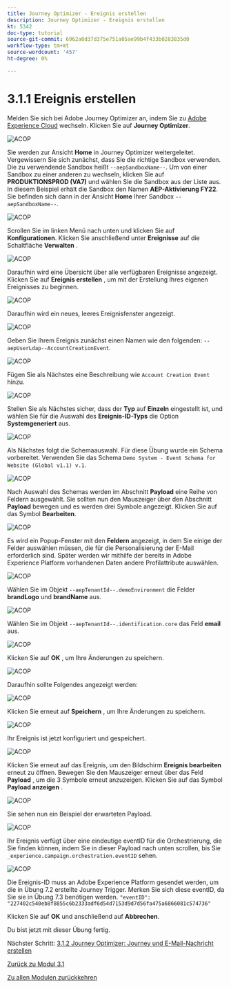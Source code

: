 ```yaml
---
title: Journey Optimizer - Ereignis erstellen
description: Journey Optimizer - Ereignis erstellen
kt: 5342
doc-type: tutorial
source-git-commit: 6962a0d37d375e751a05ae99b4f433b0283835d0
workflow-type: tm+mt
source-wordcount: '457'
ht-degree: 0%

---
```


# 3.1.1 Ereignis erstellen

Melden Sie sich bei Adobe Journey Optimizer an, indem Sie zu [Adobe Experience Cloud](https://experience.adobe.com) wechseln. Klicken Sie auf **Journey Optimizer**.

![ACOP](./images/acophome.png)

Sie werden zur Ansicht **Home** in Journey Optimizer weitergeleitet. Vergewissern Sie sich zunächst, dass Sie die richtige Sandbox verwenden. Die zu verwendende Sandbox heißt `--aepSandboxName--`. Um von einer Sandbox zu einer anderen zu wechseln, klicken Sie auf **PRODUKTIONSPROD (VA7)** und wählen Sie die Sandbox aus der Liste aus. In diesem Beispiel erhält die Sandbox den Namen **AEP-Aktivierung FY22**. Sie befinden sich dann in der Ansicht **Home** Ihrer Sandbox `--aepSandboxName--`.

![ACOP](./images/acoptriglp.png)

Scrollen Sie im linken Menü nach unten und klicken Sie auf **Konfigurationen**. Klicken Sie anschließend unter **Ereignisse** auf die Schaltfläche **Verwalten** .

![ACOP](./images/acopmenu.png)

Daraufhin wird eine Übersicht über alle verfügbaren Ereignisse angezeigt. Klicken Sie auf **Ereignis erstellen** , um mit der Erstellung Ihres eigenen Ereignisses zu beginnen.

![ACOP](./images/emptyevent.png)

Daraufhin wird ein neues, leeres Ereignisfenster angezeigt.

![ACOP](./images/emptyevent1.png)

Geben Sie Ihrem Ereignis zunächst einen Namen wie den folgenden: `--aepUserLdap--AccountCreationEvent`.

![ACOP](./images/eventname.png)

Fügen Sie als Nächstes eine Beschreibung wie `Account Creation Event` hinzu.

![ACOP](./images/eventdescription.png)

Stellen Sie als Nächstes sicher, dass der **Typ** auf **Einzeln** eingestellt ist, und wählen Sie für die Auswahl des **Ereignis-ID-Typs** die Option **Systemgeneriert** aus.

![ACOP](./images/eventidtype.png)

Als Nächstes folgt die Schemaauswahl. Für diese Übung wurde ein Schema vorbereitet. Verwenden Sie das Schema `Demo System - Event Schema for Website (Global v1.1) v.1`.

![ACOP](./images/eventschema.png)

Nach Auswahl des Schemas werden im Abschnitt **Payload** eine Reihe von Feldern ausgewählt. Sie sollten nun den Mauszeiger über den Abschnitt **Payload** bewegen und es werden drei Symbole angezeigt. Klicken Sie auf das Symbol **Bearbeiten**.

![ACOP](./images/eventpayload.png)

Es wird ein Popup-Fenster mit den **Feldern** angezeigt, in dem Sie einige der Felder auswählen müssen, die für die Personalisierung der E-Mail erforderlich sind.  Später werden wir mithilfe der bereits in Adobe Experience Platform vorhandenen Daten andere Profilattribute auswählen.

![ACOP](./images/eventfields.png)

Wählen Sie im Objekt `--aepTenantId--.demoEnvironment` die Felder **brandLogo** und **brandName** aus.

![ACOP](./images/eventpayloadbr.png)

Wählen Sie im Objekt `--aepTenantId--.identification.core` das Feld **email** aus.

![ACOP](./images/eventpayloadbrid.png)

Klicken Sie auf **OK** , um Ihre Änderungen zu speichern.

![ACOP](./images/saveok.png)

Daraufhin sollte Folgendes angezeigt werden:

![ACOP](./images/eventsave.png)

Klicken Sie erneut auf **Speichern** , um Ihre Änderungen zu speichern.

![ACOP](./images/save1.png)

Ihr Ereignis ist jetzt konfiguriert und gespeichert.

![ACOP](./images/eventdone.png)

Klicken Sie erneut auf das Ereignis, um den Bildschirm **Ereignis bearbeiten** erneut zu öffnen. Bewegen Sie den Mauszeiger erneut über das Feld **Payload** , um die 3 Symbole erneut anzuzeigen. Klicken Sie auf das Symbol **Payload anzeigen** .

![ACOP](./images/viewevent.png)

Sie sehen nun ein Beispiel der erwarteten Payload.

![ACOP](./images/fullpayload.png)

Ihr Ereignis verfügt über eine eindeutige eventID für die Orchestrierung, die Sie finden können, indem Sie in dieser Payload nach unten scrollen, bis Sie `_experience.campaign.orchestration.eventID` sehen.

![ACOP](./images/payloadeventID.png)

Die Ereignis-ID muss an Adobe Experience Platform gesendet werden, um die in Übung 7.2 erstellte Journey Trigger. Merken Sie sich diese eventID, da Sie sie in Übung 7.3 benötigen werden.
`"eventID": "227402c540eb8f8855c6b2333adf6d54d7153d9d7d56fa475a6866081c574736"`

Klicken Sie auf **OK** und anschließend auf **Abbrechen**.

Du bist jetzt mit dieser Übung fertig.

Nächster Schritt: [3.1.2 Journey Optimizer: Journey und E-Mail-Nachricht erstellen](./ex2.md)

[Zurück zu Modul 3.1](./journey-orchestration-create-account.md)

[Zu allen Modulen zurückkehren](../../../overview.md)
